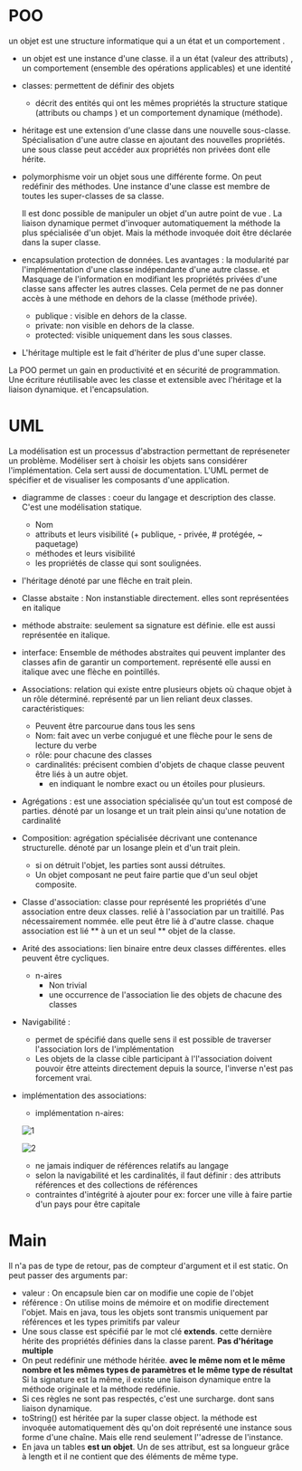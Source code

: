 # POO 

un objet est une structure informatique qui a un état et un comportement . 

- un objet est une instance d'une classe.  il a un état (valeur des attributs) , un comportement (ensemble des opérations applicables) et une identité 

- classes: permettent de définir des objets 

  - décrit des entités qui ont les mêmes propriétés la structure statique (attributs ou champs ) et un comportement dynamique (méthode). 

- héritage est une extension d'une classe dans une nouvelle sous-classe. Spécialisation d'une autre classe en ajoutant des nouvelles propriétés. une sous classe peut accéder aux propriétés non privées dont elle hérite. 

- polymorphisme voir un objet sous une différente forme. On peut redéfinir des méthodes. Une instance d'une classe est membre de toutes les super-classes de sa classe. 

  Il est donc possible de manipuler un objet d'un autre point de vue .  La liaison dynamique permet d'invoquer automatiquement la méthode la plus spécialisée d'un objet. Mais la méthode invoquée doit être déclarée dans la super classe. 

- encapsulation protection de données. Les avantages : la modularité par l'implémentation d'une classe indépendante d'une autre classe. et Masquage de l'information  en modifiant les propriétés privées d'une classe sans affecter les autres classes. Cela permet de ne pas donner accès à une méthode en dehors de la classe (méthode privée). 

  - publique : visible en dehors de la classe. 
  - private: non visible en dehors de la classe. 
  - protected: visible uniquement dans les sous classes. 

- L'héritage multiple est le fait d'hériter de plus d'une super classe. 

La POO permet un gain en productivité et en sécurité de programmation. Une écriture réutilisable avec les classe et extensible avec l'héritage et la liaison dynamique. et l'encapsulation. 
# UML 
La modélisation est un processus d'abstraction permettant de représeneter un problème. Modéliser sert à choisir les objets sans considérer l'implémentation. Cela sert aussi de documentation. 
L'UML permet de spécifier et de visualiser les composants d'une application. 
- diagramme de classes : coeur du langage et description des classe. C'est une modélisation statique. 
  - Nom
  - attributs et leurs visibilité (+ publique, - privée, # protégée, ~ paquetage)
  - méthodes et leurs visibilité 
  - les propriétés de classe qui sont soulignées. 

- l'héritage dénoté par une flêche en trait plein. 

- Classe abstaite : Non instanstiable directement. elles sont représentées en italique 

- méthode abstraite: seulement sa signature est définie. elle est aussi représentée en italique. 

- interface: Ensemble de méthodes abstraites qui peuvent implanter des classes afin de garantir un comportement. représenté elle aussi en italique avec une flèche en pointillés. 

- Associations: relation qui existe entre plusieurs objets où chaque objet à un rôle déterminé. représenté par un lien reliant deux classes. caractéristiques:
  - Peuvent être parcourue dans tous les sens
  - Nom: fait avec un verbe conjugué et une flèche pour le sens de lecture du verbe 
  - rôle: pour chacune des classes
  - cardinalités: précisent combien d'objets de chaque classe peuvent être liés à un autre objet.
    - en indiquant le nombre exact ou un étoiles pour plusieurs. 

- Agrégations : est une association spécialisée qu'un tout est composé de parties. dénoté par un losange et un trait plein ainsi qu'une notation de cardinalité

- Composition: agrégation spécialisée décrivant une contenance structurelle. dénoté par un losange plein et d'un trait plein. 
  - si on détruit l'objet, les parties sont aussi détruites.
  - Un objet composant ne peut faire partie que d'un seul objet composite. 

- Classe d'association: classe pour représenté les propriétés d'une association entre deux classes. relié à l'association par un traitillé. Pas nécessairement nommée. elle peut être lié à d'autre classe. chaque association est lié ** à un et un seul ** objet de la classe. 

- Arité des associations: lien binaire entre deux classes différentes. elles peuvent être cycliques. 
  - n-aires
    - Non trivial 
    - une occurrence de l'association lie des objets de chacune des classes 

- Navigabilité : 

  - permet de spécifié dans quelle sens il est possible de traverser l'association lors de l'implémentation
  - Les objets de la classe cible participant à l'l'association doivent pouvoir être atteints directement depuis la source, l'inverse  n'est pas forcement vrai. 

- implémentation des associations: 

  - implémentation n-aires:

  ![1](/media/Partage/HEIG/Tex-Heig/POO/1.png)

  ![2](/media/Partage/HEIG/Tex-Heig/POO/2.png)

  - ne jamais indiquer de références relatifs au langage 
  - selon la navigabilité et les cardinalités, il faut définir : des attributs références et des collections de références 
  - contraintes d'intégrité à ajouter pour ex: forcer une ville à faire partie d'un pays pour être capitale
# Main
Il n'a pas de type de retour, pas de compteur d'argument et il est static. 
On peut passer des arguments par:
- valeur : On encapsule bien car on modifie une copie de l'objet
- référence : On utilise moins de mémoire et on modifie directement l'objet. 
Mais en java, tous les objets sont transmis uniquement par références et les types primitifs par valeur
- Une sous classe est spécifié par le mot clé **extends**. cette dernière hérite des propriétés définies dans la classe parent. **Pas d'héritage multiple** 
- On peut redéfinir une méthode héritée. **avec le même nom et le même nombre et les mêmes types de paramètres et le même type de résultat**  Si la signature est la même, il existe une liaison dynamique entre la méthode originale et la méthode redéfinie. 
- Si ces règles ne sont pas respectés, c'est une surcharge. dont sans liaison dynamique. 
- toString() est héritée par la super classe object. la méthode est invoquée automatiquement dès qu'on doit représenté une instance sous forme d'une chaîne. Mais elle rend seulement l''adresse de l'instance. 
- En java un tables **est un objet**. Un de ses attribut, est sa longueur grâce à length et il ne contient que des éléments de même type. 

